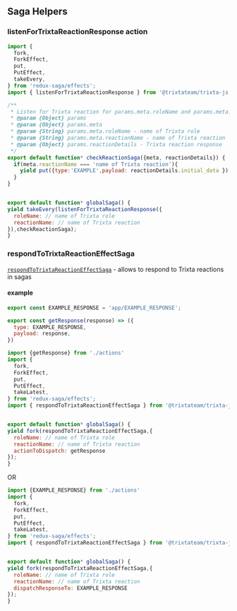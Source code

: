 ## Saga Helpers

### listenForTrixtaReactionResponse action


```javascript
import {
  fork,
  ForkEffect,
  put,
  PutEffect,
  takeEvery,
} from 'redux-saga/effects';
import { listenForTrixtaReactionResponse } from '@trixtateam/trixta-js';

/**
 * Listen for Trixta reaction for params.meta.roleName and params.meta.reactionName
 * @param {Object} params
 * @param {Object} params.meta
 * @param {String} params.meta.roleName - name of Trixta role
 * @param {String} params.meta.reactionName - name of Trixta reaction
 * @param {Object} params.reactionDetails - Trixta reaction response
 */
export default function* checkReactionSaga({meta, reactionDetails}) {
  if(meta.reactionName === 'name of Trixta reaction'){
    yield put({type:'EXAMPLE',payload: reactionDetails.initial_data });
  }
}


export default function* globalSaga() {
yield takeEvery(listenForTrixtaReactionResponse({
  roleName: // name of Trixta role
  reactionName: // name of Trixta reaction
}),checkReactionSaga);
}

```

### respondToTrixtaReactionEffectSaga
[`respondToTrixtaReactionEffectSaga`](https://github.com/trixtateam/trixtaJS/blob/master/src/React/sagas/respondToTrixtaReactionEffectSaga.js) - allows to respond to Trixta reactions in sagas

#### example
```javascript
export const EXAMPLE_RESPONSE = 'app/EXAMPLE_RESPONSE';

export const getResponse(response) => ({
  type: EXAMPLE_RESPONSE,
  payload: response,
})
```

```javascript
import {getResponse} from './actions'
import {
  fork,
  ForkEffect,
  put,
  PutEffect,
  takeLatest,
} from 'redux-saga/effects';
import { respondToTrixtaReactionEffectSaga } from '@trixtateam/trixta-js';


export default function* globalSaga() {
yield fork(respondToTrixtaReactionEffectSaga,{
  roleName: // name of Trixta role
  reactionName: // name of Trixta reaction
  actionToDispatch: getResponse
});
}

```
OR
```javascript
import {EXAMPLE_RESPONSE} from './actions'
import {
  fork,
  ForkEffect,
  put,
  PutEffect,
  takeLatest,
} from 'redux-saga/effects';
import { respondToTrixtaReactionEffectSaga } from '@trixtateam/trixta-js';


export default function* globalSaga() {
yield fork(respondToTrixtaReactionEffectSaga,{
  roleName: // name of Trixta role
  reactionName: // name of Trixta reaction
  dispatchResponseTo: EXAMPLE_RESPONSE
});
}

```
